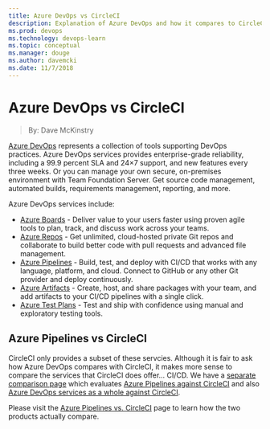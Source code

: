 ```yaml
---
title: Azure DevOps vs CircleCI
description: Explanation of Azure DevOps and how it compares to CircleCI
ms.prod: devops
ms.technology: devops-learn
ms.topic: conceptual
ms.manager: douge
ms.author: davemcki
ms.date: 11/7/2018
---
```


# Azure DevOps vs CircleCI
> By: Dave McKinstry

[Azure DevOps](https://azure.com/devops/) represents a collection of tools supporting DevOps practices.  Azure DevOps services provides enterprise-grade reliability, including a 99.9 percent SLA and 24×7 support, and new features every three weeks.  Or you can manage your own secure, on-premises environment with Team Foundation Server. Get source code management, automated builds, requirements management, reporting, and more.

 Azure DevOps services include:
- [Azure Boards](https://azure.microsoft.com/services/devops/boards/) - Deliver value to your users faster using proven agile tools to plan, track, and discuss work across your teams.
- [Azure Repos](https://azure.microsoft.com/services/devops/repos/) - Get unlimited, cloud-hosted private Git repos and collaborate to build better code with pull requests and advanced file management.
- [Azure Pipelines](https://azure.microsoft.com/services/devops/pipelines/) - Build, test, and deploy with CI/CD that works with any language, platform, and cloud. Connect to GitHub or any other Git provider and deploy continuously.
- [Azure Artifacts](https://azure.microsoft.com/services/devops/artifacts/) - Create, host, and share packages with your team, and add artifacts to your CI/CD pipelines with a single click.
- [Azure Test Plans](https://azure.microsoft.com/services/devops/test-plans/) - Test and ship with confidence using manual and exploratory testing tools.

## Azure Pipelines vs CircleCI
CircleCI only provides a subset of these servcies.  Although it is fair to ask how Azure DevOps compares with CircleCI, it makes more sense to compare the services that CircleCI does offer...  CI/CD.  We have a [separate comparison page](./Azure-Pipelines-vs-CircleCI) which evaluates [Azure Pipelines against CircleCI](./Azure-Pipelines-vs-CircleCI#how-does-circleci-compare-with-azure-pipelines) and also [Azure DevOps services as a whole against CircleCI](./Azure-Pipelines-vs-CircleCI#how-does-circleci-compare-with-azure-devops).

Please visit the [Azure Pipelines vs. CircleCI](./Azure-Pipelines-vs-CircleCI) page to learn how the two products actually compare.
